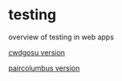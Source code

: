 # testing
overview of testing in web apps

[cwdgosu version](cwdgosu/index.md)

[paircolumbus version](paircolumbus/index.md)
